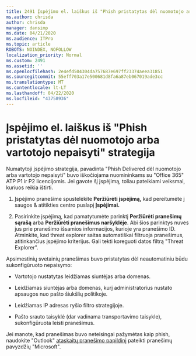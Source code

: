 ```yaml
---
title: 2491 Įspėjimo el. laiškus iš "Phish pristatytas dėl nuomotojo arba vartotojo nepaisyti" strategija
ms.author: chrisda
author: chrisda
manager: dansimp
ms.date: 04/21/2020
ms.audience: ITPro
ms.topic: article
ROBOTS: NOINDEX, NOFOLLOW
localization_priority: Normal
ms.custom: 2491
ms.assetid: ''
ms.openlocfilehash: 2e4efd504304da757687e697ff23374aeea31851
ms.sourcegitcommit: 55eff703a17e500681d8fa6a87eb067019ade3cc
ms.translationtype: MT
ms.contentlocale: lt-LT
ms.lasthandoff: 04/22/2020
ms.locfileid: "43758936"
---
```

# <a name="alert-email-messages-from-the-phish-delivered-due-to-tenant-or-user-override-policy"></a>Įspėjimo el. laiškus iš "Phish pristatytas dėl nuomotojo arba vartotojo nepaisyti" strategija

Numatytoji įspėjimo strategija, pavadinta "Phish Delivered dėl nuomotojo arba vartotojo nepaisyti" buvo iškočiojama nuomininkams su "Office 365" ATP P1 ir P2 licencijomis. Jei gavote šį įspėjimą, toliau pateikiami veiksmai, kuriuos reikia ištirti.

1. Įspėjimo pranešime spustelėkite **Peržiūrėti įspėjimą,** kad pereitumėte į saugos & atitikties centro puslapį **Įspėjimai.**

2. Pasirinkite įspėjimą, kad pamatytumėte parinktį **Peržiūrėti pranešimų sąrašą** arba **Peržiūrėti pranešimus naršyklėje**. Abi šios parinktys nuves jus prie pranešimo išsamios informacijos, kurioje yra pranešimo ID. Atminkite, kad threat explorer saitas automatiškai filtruoja pranešimus, atitinkančius įspėjimo kriterijus. Gali tekti koreguoti datos filtrą "Threat Explorer".

Apsimestinių svetainių pranešimas buvo pristatytas dėl neautomatiniu būdu sukonfigūruoto nepaisymo:

- Vartotojo nustatytas leidžiamas siuntėjas arba domenas.

- Leidžiamas siuntėjas arba domenas, kurį administratorius nustato apsaugos nuo pašto šiukšlių politikoje.

- Leidžiamas IP adresas ryšio filtro strategijoje.

- Pašto srauto taisyklė (dar vadinama transportavimo taisykle), sukonfigūruota leisti pranešimus.

Jei manote, kad pranešimas buvo neteisingai pažymėtas kaip phish, naudokite "Outlook" [ataskaitų pranešimo papildinį](https://support.office.com/article/b5caa9f1-cdf3-4443-af8c-ff724ea719d2) pateikti pranešimų pavyzdžių "Microsoft".
